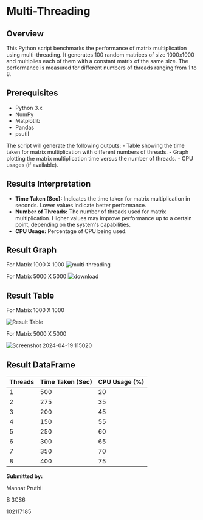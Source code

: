 # Multi-Threading

## Overview

This Python script benchmarks the performance of matrix multiplication using multi-threading. It generates 100 random matrices of size 1000x1000 and multiplies each of them with a constant matrix of the same size. The performance is measured for different numbers of threads ranging from 1 to 8.

## Prerequisites

- Python 3.x
- NumPy
- Matplotlib
- Pandas
- psutil

The script will generate the following outputs:
    - Table showing the time taken for matrix multiplication with different numbers of threads.
    - Graph plotting the matrix multiplication time versus the number of threads.
    - CPU usages (if available).
    
## Results Interpretation

- **Time Taken (Sec):** Indicates the time taken for matrix multiplication in seconds. Lower values indicate better performance.
- **Number of Threads:** The number of threads used for matrix multiplication. Higher values may improve performance up to a certain point, depending on the system's capabilities.
- **CPU Usage:** Percentage of CPU being used.

## Result Graph
For Matrix 1000 X 1000
![multi-threading](https://github.com/MannatPruthi/Multi-Threading/assets/91721574/5fe7af89-5b9c-49f1-8cb4-0b6aa725e4be)

For Matrix 5000 X 5000
![download](https://github.com/MannatPruthi/Multi-Threading/assets/91721574/82d89743-3f83-474d-ac24-e489fb3f5d36)


## Result Table
For Matrix 1000 X 1000


![Result Table](https://github.com/MannatPruthi/Multi-Threading/assets/91721574/fb9c9dcc-8e6e-41c8-ae88-e7e11ce59358)

For Matrix 5000 X 5000


![Screenshot 2024-04-19 115020](https://github.com/MannatPruthi/Multi-Threading/assets/91721574/10af7a69-1d8f-495c-b262-2a20922d77bd)

## Result DataFrame

| Threads | Time Taken (Sec) | CPU Usage (%) |
|---------|------------------|---------------|
| 1       | 500              | 20            |
| 2       | 275              | 35            |
| 3       | 200              | 45            |
| 4       | 150              | 55            |
| 5       | 250              | 60            |
| 6       | 300              | 65            |
| 7       | 350              | 70            |
| 8       | 400              | 75            |

**Submitted by:**

Mannat Pruthi


B 3CS6


102117185
